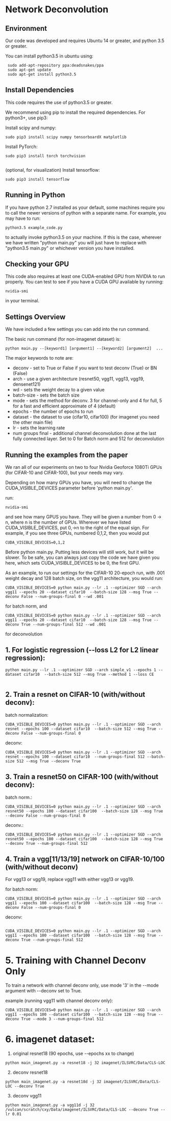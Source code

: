  # Network Deconvolution

 ## Environment

 Our code was developed and requires Ubuntu 14 or greater, and python 3.5 or greater.

 You can install python3.5 in ubuntu using:

```
 sudo add-apt-repository ppa:deadsnakes/ppa
 sudo apt-get update
 sudo apt-get install python3.5

```
 ## Install Dependencies

 This code requires the use of python3.5 or greater.
 
 We recommend using pip to install the required dependencies.  For python3+, use pip3:

 Install scipy and numpy:
 ```
 sudo pip3 install scipy numpy tensorboardX matplotlib
 ```

 Install PyTorch:
 ```
 sudo pip3 install torch torchvision
  
 ```
 
 (optional, for visualization) Install tensorflow:

 ```
 sudo pip3 install tensorflow
 
 ```



## Running in Python

 If you have python 2.7 installed as your default, some machines require you to call the newer versions of python with a separate name.  For example, you may have to run:

 ```
 python3.5 example_code.py
 ```

 to actually invoke python3.5 on your machine. If this is the case, wherever we have written "python main.py" you will just have to replace with "python3.5 main.py" or whichever version you have installed. 

 ## Checking your GPU

 This code also requires at least one CUDA-enabled GPU from NVIDIA to run properly. You can test to see if you have a CUDA GPU available by running:

 ```
 nvidia-smi
 ```

 in your terminal.
 
 ## Settings Overview
 We have included a few settings you can add into the run command.

 The basic run command (for non-imagenet dataset) is:

 ```
 python main.py --[keyword1] [argument1] --[keyword2] [argument2]  ...
 ```

 The major keywords to note are:

 * deconv - set to True or False if you want to test deconv (True) or BN (False)
 * arch - use a given architecture (resnet50, vgg11, vgg13, vgg19, densenet121)
 * wd - sets the weight decay to a given value
 * batch-size - sets the batch size
 * mode - sets the method for deconv.  3 for channel-only and 4 for full, 5 for a fast and efficient approximate of 4 (default)
 * epochs - the number of epochs to run
 * dataset - the dataset to use (cifar10, cifar100) (for imagenet you need the other main file)
 * lr - sets the learning rate
 * num groups final - additional channel deconvolution done at the last fully connected layer.  Set to 0 for Batch norm and 512 for deconvolution

 ## Running the examples from the paper

 We ran all of our experiments on two to four Nvidia Geoforce 1080Ti GPUs (for
 CIFAR-10 and CIFAR-100), but your needs may vary. 

 Depending on how many GPUs you have, you will need to change the CUDA_VISIBLE_DEVICES parameter before 'python main.py'.

run:

```
nvidia-smi
```
and see how many GPUS you have.  They will be given a number from 0 -> n, where n is the number of GPUs.  Wherever we have listed CUDA_VISIBLE_DEVICES, put 0,->n to the right of the equal sign.  For example, if you see three GPUs, numbered 0,1,2, then you would put

```
CUDA_VISIBLE_DEVICES=0,1,2
```
Before python main.py. Putting less devices will still work, but it will be slower. To be safe, you can always just copy the code we have given you here, which sets CUDA_VISIBLE_DEVICES to be 0, the first GPU.

 As an example, to run our settings for the CIFAR-10 20-epoch run, with .001 weight decay and 128 batch size, on the vgg11 architecture, you would run:

```
CUDA_VISIBLE_DEVICES=0 python main.py --lr .1 --optimizer SGD --arch vgg11 --epochs 20 --dataset cifar10  --batch-size 128 --msg True --deconv False --num-groups-final 0 --wd .001
```
for batch norm, and

```
CUDA_VISIBLE_DEVICES=0 python main.py --lr .1 --optimizer SGD --arch vgg11 --epochs 20 --dataset cifar10  --batch-size 128 --msg True --deconv True --num-groups-final 512 --wd .001
```

for deconvolution
 
 ## 1. For logistic regression (--loss L2 for L2 linear regression): 

```
python main.py --lr .1 --optimizer SGD --arch simple_v1 --epochs 1 --dataset cifar10  --batch-size 512 --msg True --method 1 --loss CE
 

```


## 2. Train a resnet on CIFAR-10 (with/without deconv):

batch normalization:
```
CUDA_VISIBLE_DEVICES=0 python main.py --lr .1 --optimizer SGD --arch resnet --epochs 100 --dataset cifar10  --batch-size 512 --msg True --deconv False --num-groups-final 0 
```
deconv:
```
CUDA_VISIBLE_DEVICES=0 python main.py --lr .1 --optimizer SGD --arch resnet --epochs 100 --dataset cifar10  --num-groups-final 512 --batch-size 512 --msg True --deconv True 
```

 ## 3. Train a resnet50 on CIFAR-100 (with/without deconv):

batch norm.:
```
CUDA_VISIBLE_DEVICES=0 python main.py --lr .1 --optimizer SGD --arch resnet50 --epochs 100 --dataset cifar100  --batch-size 128 --msg True --deconv False --num-groups-final 0 
```
deconv.:
```
CUDA_VISIBLE_DEVICES=0 python main.py --lr .1 --optimizer SGD --arch resnet50 --epochs 100 --dataset cifar100  --batch-size 128 --msg True --deconv True --num-groups-final 512 
```
## 4. Train a vgg[11/13/19] network on CIFAR-10/100 (with/without deconv)

For vgg13 or vgg19, replace vgg11 with either vgg13 or vgg19. 

for batch norm:
```
CUDA_VISIBLE_DEVICES=0 python main.py --lr .1 --optimizer SGD --arch vgg11 --epochs 100 --dataset cifar100  --batch-size 128 --msg True --deconv False --num-groups-final 0
```
deconv:

```

CUDA_VISIBLE_DEVICES=0 python main.py --lr .1 --optimizer SGD --arch vgg11 --epochs 100 --dataset cifar100  --batch-size 128 --msg True --deconv True --num-groups-final 512

```
# 5. Training with Channel Deconv Only

To train a network with channel deconv only, use mode '3' in the --mode argument with --deconv set to True.

example (running vgg11 with channel deconv only):

```
CUDA_VISIBLE_DEVICES=0 python main.py --lr .1 --optimizer SGD --arch vgg11 --epochs 100 --dataset cifar100  --batch-size 128 --msg True --deconv True --mode 3 --num-groups-final 512
```
   
 # 6. imagenet dataset:


1. original resnet18 (90 epochs, use --epochs xx to change)
```
python main_imagenet.py -a resnet18 -j 32 imagenet/ILSVRC/Data/CLS-LOC 
```
2. deconv resnet18
```
python main_imagenet.py -a resnet18d -j 32 imagenet/ILSVRC/Data/CLS-LOC --deconv True
```
3. deconv vgg11
 
```
python main_imagenet.py -a vgg11d -j 32 /vulcan/scratch/cxy/Data/imagenet/ILSVRC/Data/CLS-LOC --deconv True --lr 0.01 
```

 


